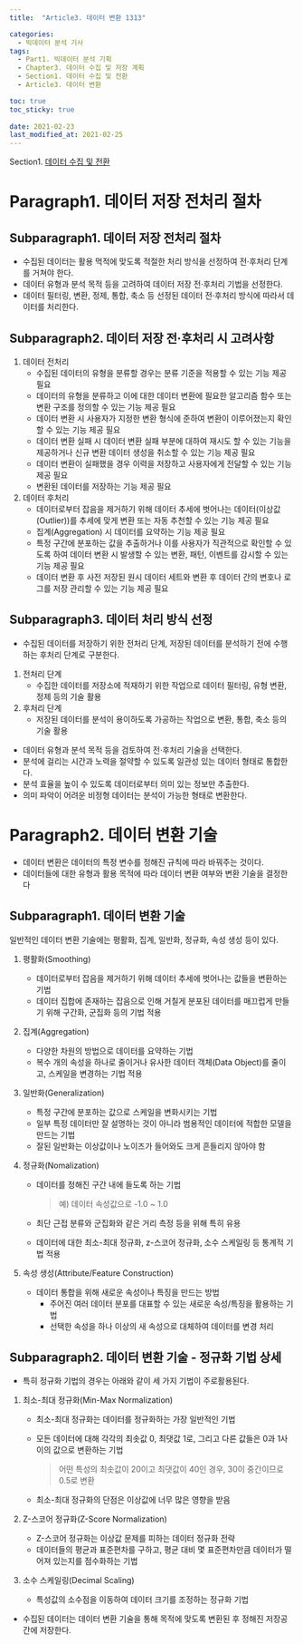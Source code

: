 ```yaml
---
title:  "Article3. 데이터 변환 1313"

categories:
  - 빅데이터 분석 기사
tags: 
  - Part1. 빅데이터 분석 기획
  - Chapter3. 데이터 수집 및 저장 계획
  - Section1. 데이터 수집 및 전환
  - Article3. 데이터 변환

toc: true
toc_sticky: true
 
date: 2021-02-23
last_modified_at: 2021-02-25
---
```


Section1. [데이터 수집 및 전환]()

# Paragraph1. 데이터 저장 전처리 절차

## Subparagraph1. 데이터 저장 전처리 절차

- 수집된 데이터는 활용 먹적에 맞도록 적절한 처리 방식을 선정하여 전·후처리 단계를 거쳐야 한다.
- 데이터 유형과 분석 목적 등을 고려하여 데이터 저장 전·후처리 기법을 선정한다.
- 데이터 필터링, 변환, 정제, 통합, 축소 등 선정된 데이터 전·후처리 방식에 따라서 데이터를 처리한다.

## Subparagraph2. 데이터 저장 전·후처리 시 고려사항

1. 데이터 전처리
   - 수집된 데이터의 유형을 분류할 경우는 분류 기준을 적용할 수 있는 기능 제공 필요
   - 데이터의 유형을 분류하고 이에 대한 데이터 변환에 필요한 알고리즘 함수 또는 변환 구조를 정의할 수 있는 기능 제공 필요
   - 데이터 변환 시 사용자가 지정한 변환 형식에 준하여 변환이 이루어졌는지 확인할 수 있는 기능 제공 필요
   - 데이터 변환 실패 시 데이터 변환 실패 부분에 대하여 재시도 할 수 있는 기능을 제공하거나 신규 변환 데이터 생성을 취소할 수 있는 기능 제공 필요
   - 데이터 변환이 실패했을 경우 이력을 저장하고 사용자에게 전달할 수 있는 기능 제공 필요
   - 변환된 데이터를 저장하는 기능 제공 필요
2. 데이터 후처리
   - 데이터로부터 잡음을 제거하기 위해 데이터 추세에 벗어나는 데이터(이상값(Outlier))를 추세에 맞게 변환 또는 자동 추천할 수 있는 기능 제공 필요
   - 집계(Aggregation) 시 데이터를 요약하는 기능 제공 필요
   - 특정 구간에 분포하는 값을 추출하거나 이를 사용자가 직관적으로 확인할 수 있도록 하여 데이터 변환 시 발생할 수 있는 변환, 패턴, 이벤트를 감시할 수 있는 기능 제공 필요
   - 데이터 변환 후 사전 저장된 원시 데이터 세트와 변환 후 데이터 간의 변호나 로그를 저장 관리할 수 있는 기능 제공 필요

## Subparagraph3. 데이터 처리 방식 선정

- 수집된 데이터를 저장하기 위한 전처리 단계, 저장된 데이터를 분석하기 전에 수행하는 후처리 단계로 구분한다.

1. 전처리 단계
   - 수집한 데이터를 저장소에 적재하기 위한 작업으로 데이터 필터링, 유형 변환, 정제 등의 기술 활용
2. 후처리 단계
   - 저장된 데이터를 분석이 용이하도록 가공하는 작업으로 변환, 통합, 축소 등의 기술 활용

- 데이터 유형과 분석 목적 등을 검토하여 전·후처리 기술을 선택한다.
- 분석에 걸리는 시간과 노력을 절약할 수 있도록 일관성 있는 데이터 형태로 통합한다.
- 분석 효율을 높이 수 있도록 데이터로부터 의미 있는 정보만 추출한다.
- 의미 파악이 어려운 비정형 데이터는 분석이 가능한 형태로 변환한다.

# Paragraph2. 데이터 변환 기술

- 데이터 변환은 데이터의 특정 변수를 정해진 규칙에 따라 바꿔주는 것이다.
- 데이터들에 대한 유형과 활용 목적에 따라 데이터 변환 여부와 변환 기술을 결정한다

## Subparagraph1. 데이터 변환 기술

일반적인 데이터 변환 기술에는 평활화, 집계, 일반화, 정규화, 속성 생성 등이 있다.

1. 평활화(Smoothing)

   - 데이터로부터 잡음을 제거하기 위해 데이터 추세에 벗어나는 값들을 변환하는 기법
   - 데이터 집합에 존재하는 잡음으로 인해 거칠게 분포된 데이터를 매끄럽게 만들기 위해 구간화, 군집화 등의 기법 적용

2. 집계(Aggregation)

   - 다양한 차원의 방법으로 데이터를 요약하는 기법
   - 복수 개의 속성을 하나로 줄이거나 유사한 데이터 객체(Data Object)를 줄이고, 스케일을 변경하는 기법 적용

3. 일반화(Generalization)

   - 특정 구간에 분포하는 값으로 스케일을 변화시키는 기법
   - 일부 특정 데이터만 잘 설명하는 것이 아니라 범용적인 데이터에 적합한 모델을 만드는 기법
   - 잘된 일반화는 이상값이나 노이즈가 들어와도 크게 흔들리지 않아야 함

4. 정규화(Nomalization)

   - 데이터를 정해진 구간 내에 들도록 하는 기법

     > 예) 데이터 속성값으로 -1.0 ~ 1.0

   - 최단 근접 분류와 군집화와 같은 거리 측정 등을 위해 특히 유용

   - 데이터에 대한 최소-최대 정규화, z-스코어 정규화, 소수 스케일링 등 통계적 기법 적용

5. 속성 생성(Attribute/Feature Construction)

   - 데이터 통합을 위해 새로운 속성이나 특징을 만드는 방법
     - 주어진 여러 데이터 분포를 대표할 수 있는 새로운 속성/특징을 활용하는 기법
     - 선택한 속성을 하나 이상의 새 속성으로 대체하여 데이터를 변경 처리

## Subparagraph2. 데이터 변환 기술 - 정규화 기법 상세

- 특히 정규화 기법의 경우는 아래와 같이 세 가지 기법이 주로활용된다.

1. 최소-최대 정규화(Min-Max Normalization)

   - 최소-최대 정규화는 데이터를 정규화하는 가장 일반적인 기법

   - 모든 데이터에 대해 각각의 최솟값 0, 최댓값 1로, 그리고 다른 값들은 0과 1사이의 값으로 변환하는 기법

     > 어떤 특성의 최솟값이 20이고 최댓값이 40인 경우, 30이 중간이므로 0.5로 변환

   - 최소-최대 정규화의 단점은 이상값에 너무 많은 영향을 받음

2. Z-스코어 정규화(Z-Score Normalization)

   - Z-스코어 정규화는 이상값 문제를 피하는 데이터 정규화 전략
   - 데이터들의 평균과 표준편차를 구하고, 평균 대비 몇 표준편차만큼 데이터가 떨어져 있는지를 점수화하는 기법

3. 소수 스케일링(Decimal Scaling)

   - 특성값의 소수점을 이동하여 데이터 크기를 조정하는 정규화 기법

- 수집된 데이터는 데이터 변환 기술을 통해 목적에 맞도록 변환된 후 정해진 저장공간에 저장한다.